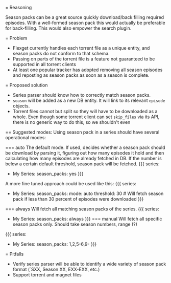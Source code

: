 = Reasoning 

Season packs can be a great source quickly download/back filling required episodes.
With a well-formed season pack this would actually be preferable for back-filling. This would also empower the search plugin.

= Problem

* Flexget currently handles each torrent file as a unique entity, and season packs do not conform to that schema.
* Passing on parts of the torrent file is a feature not guaranteed to be supported in all torrent clients 
* At least one popular tracker has adopted removing all season episodes and reposting as season packs as soon as a season is complete.

= Proposed solution

* Series parser should know how to correctly match season packs.
* `season` will be added as a new DB entity. It will link to its relevant `episode` objects.
* Torrent files cannot but split so they will have to be downloaded as a whole. Even though some torrent client can set `skip_files` via its API, there is no generic way to do this, so we shouldn't even 

== Suggested modes:
Using season pack in a series should have several operational modes:

=== auto
The default mode. If used, decides whether a season pack should be download by parsing it, figuring out how many episodes it hold and then calculating how many episodes are already fetched in DB. If the number is below a certain default threshold, season pack will be fetched.
{{{
series:
  - My Series:
      season_packs: yes
}}}

A more fine tuned approach could be used like this:
{{{
series:
  - My Series:
      season_packs: 
        mode: auto
        threshold: 30  # Will fetch season pack if less than 30 percent of episodes were downloaded
}}}

=== always
Will fetch all matching season packs of the series.
{{{
series:
  - My Series:
      season_packs: always
}}}
=== manual
Will fetch all specific season packs only. Should take season numbers, range (?)

{{{
series:
  - My Series:
      season_packs: 1,2,5-6,9-
}}}

= Pitfalls

* Verify series parser will be able to identify a wide variety of season pack format (`SXX, Season XX, EXX-EXX, etc.)
* Support torrent and magnet files 
